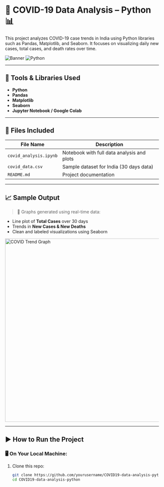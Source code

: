 # 🦠 COVID-19 Data Analysis – Python 📊

This project analyzes COVID-19 case trends in India using Python libraries such as Pandas, Matplotlib, and Seaborn. It focuses on visualizing daily new cases, total cases, and death rates over time.

![Banner](https://img.shields.io/badge/Status-Completed-brightgreen) ![Python](https://img.shields.io/badge/Python-3.10-blue)

---

## 🔧 Tools & Libraries Used

- **Python**
- **Pandas**
- **Matplotlib**
- **Seaborn**
- **Jupyter Notebook / Google Colab**

---

## 📁 Files Included

| File Name              | Description                                      |
|------------------------|--------------------------------------------------|
| `covid_analysis.ipynb` | Notebook with full data analysis and plots       |
| `covid_data.csv`       | Sample dataset for India (30 days data)          |
| `README.md`            | Project documentation                            |

---

## 📈 Sample Output

> 📌 Graphs generated using real-time data:

- Line plot of **Total Cases** over 30 days
- Trends in **New Cases & New Deaths**
- Clean and labeled visualizations using Seaborn

<img src="images/Graph.png" width="600" alt="COVID Trend Graph">

---

## ▶️ How to Run the Project

### 🖥️ On Your Local Machine:
1. Clone this repo:
   ```bash
   git clone https://github.com/yourusername/COVID19-data-analysis-python.git
   cd COVID19-data-analysis-python
